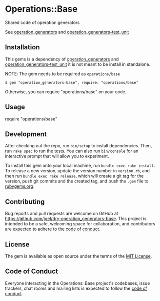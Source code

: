 # Operations::Base

Shared code of operation generators

See [operation_generators](https://github.com/joel/dry-operation_generators) and [operation_generators-test_unit](https://github.com/joel/dry-operation_generators-test_unit)

## Installation

This gems is a dependency of [operation_generators](https://github.com/joel/dry-operation_generators) and [operation_generators-test_unit](https://github.com/joel/dry-operation_generators-test_unit) it is not meant to be install in standalone.

NOTE: The gem needs to be required as `operations/base`

    $ gem "operation_generators-base", require: "operations/base"

Otherwise, you can require "operations/base" on your code.

## Usage

require "operations/base"

## Development

After checking out the repo, run `bin/setup` to install dependencies. Then, run `rake spec` to run the tests. You can also run `bin/console` for an interactive prompt that will allow you to experiment.

To install this gem onto your local machine, run `bundle exec rake install`. To release a new version, update the version number in `version.rb`, and then run `bundle exec rake release`, which will create a git tag for the version, push git commits and the created tag, and push the `.gem` file to [rubygems.org](https://rubygems.org).

## Contributing

Bug reports and pull requests are welcome on GitHub at https://github.com/joel/dry-operation_generators-base. This project is intended to be a safe, welcoming space for collaboration, and contributors are expected to adhere to the [code of conduct](https://github.com/joel/dry-operation_generators-base/blob/main/CODE_OF_CONDUCT.md).

## License

The gem is available as open source under the terms of the [MIT License](https://opensource.org/licenses/MIT).

## Code of Conduct

Everyone interacting in the Operations::Base project's codebases, issue trackers, chat rooms and mailing lists is expected to follow the [code of conduct](https://github.com/joel/dry-operation_generators-base/blob/main/CODE_OF_CONDUCT.md).
